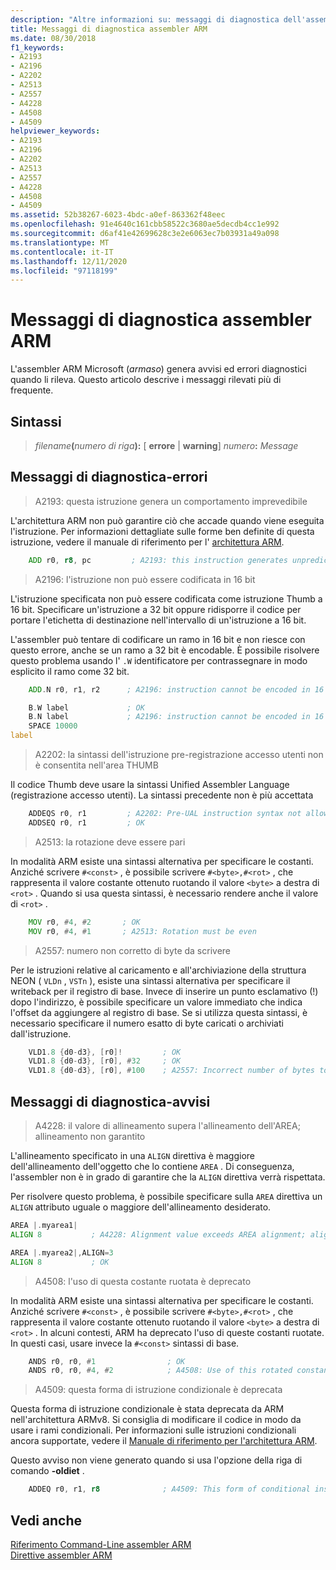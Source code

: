```yaml
---
description: "Altre informazioni su: messaggi di diagnostica dell'assembler ARM"
title: Messaggi di diagnostica assembler ARM
ms.date: 08/30/2018
f1_keywords:
- A2193
- A2196
- A2202
- A2513
- A2557
- A4228
- A4508
- A4509
helpviewer_keywords:
- A2193
- A2196
- A2202
- A2513
- A2557
- A4228
- A4508
- A4509
ms.assetid: 52b38267-6023-4bdc-a0ef-863362f48eec
ms.openlocfilehash: 91e4640c161cbb58522c3680ae5decdb4cc1e992
ms.sourcegitcommit: d6af41e42699628c3e2e6063ec7b03931a49a098
ms.translationtype: MT
ms.contentlocale: it-IT
ms.lasthandoff: 12/11/2020
ms.locfileid: "97118199"
---
```

# <a name="arm-assembler-diagnostic-messages"></a>Messaggi di diagnostica assembler ARM

L'assembler ARM Microsoft (*armaso*) genera avvisi ed errori diagnostici quando li rileva. Questo articolo descrive i messaggi rilevati più di frequente.

## <a name="syntax"></a>Sintassi

> <em>filename</em>**(**<em>numero di riga</em>**):** \[ **errore** | **warning**] <em>numero</em>**:** *Message*

## <a name="diagnostic-messages---errors"></a>Messaggi di diagnostica-errori

> A2193: questa istruzione genera un comportamento imprevedibile

L'architettura ARM non può garantire ciò che accade quando viene eseguita l'istruzione.  Per informazioni dettagliate sulle forme ben definite di questa istruzione, vedere il manuale di riferimento per l' [architettura ARM](https://go.microsoft.com/fwlink/p/?linkid=246464).

```asm
    ADD r0, r8, pc         ; A2193: this instruction generates unpredictable behavior
```

> A2196: l'istruzione non può essere codificata in 16 bit

L'istruzione specificata non può essere codificata come istruzione Thumb a 16 bit.  Specificare un'istruzione a 32 bit oppure ridisporre il codice per portare l'etichetta di destinazione nell'intervallo di un'istruzione a 16 bit.

L'assembler può tentare di codificare un ramo in 16 bit e non riesce con questo errore, anche se un ramo a 32 bit è encodable. È possibile risolvere questo problema usando l' `.W` identificatore per contrassegnare in modo esplicito il ramo come 32 bit.

```asm
    ADD.N r0, r1, r2      ; A2196: instruction cannot be encoded in 16 bits

    B.W label             ; OK
    B.N label             ; A2196: instruction cannot be encoded in 16 bits
    SPACE 10000
label
```

> A2202: la sintassi dell'istruzione pre-registrazione accesso utenti non è consentita nell'area THUMB

Il codice Thumb deve usare la sintassi Unified Assembler Language (registrazione accesso utenti).  La sintassi precedente non è più accettata

```asm
    ADDEQS r0, r1         ; A2202: Pre-UAL instruction syntax not allowed in THUMB region
    ADDSEQ r0, r1         ; OK
```

> A2513: la rotazione deve essere pari

In modalità ARM esiste una sintassi alternativa per specificare le costanti.  Anziché scrivere `#<const>` , è possibile scrivere `#<byte>,#<rot>` , che rappresenta il valore costante ottenuto ruotando il valore `<byte>` a destra di `<rot>` .  Quando si usa questa sintassi, è necessario rendere anche il valore di `<rot>` .

```asm
    MOV r0, #4, #2       ; OK
    MOV r0, #4, #1       ; A2513: Rotation must be even
```

> A2557: numero non corretto di byte da scrivere

Per le istruzioni relative al caricamento e all'archiviazione della struttura NEON ( `VLDn` , `VSTn` ), esiste una sintassi alternativa per specificare il writeback per il registro di base.  Invece di inserire un punto esclamativo (!) dopo l'indirizzo, è possibile specificare un valore immediato che indica l'offset da aggiungere al registro di base.  Se si utilizza questa sintassi, è necessario specificare il numero esatto di byte caricati o archiviati dall'istruzione.

```asm
    VLD1.8 {d0-d3}, [r0]!         ; OK
    VLD1.8 {d0-d3}, [r0], #32     ; OK
    VLD1.8 {d0-d3}, [r0], #100    ; A2557: Incorrect number of bytes to write back
```

## <a name="diagnostic-messages---warnings"></a>Messaggi di diagnostica-avvisi

> A4228: il valore di allineamento supera l'allineamento dell'AREA; allineamento non garantito

L'allineamento specificato in una `ALIGN` direttiva è maggiore dell'allineamento dell'oggetto che lo contiene `AREA` .  Di conseguenza, l'assembler non è in grado di garantire che la `ALIGN` direttiva verrà rispettata.

Per risolvere questo problema, è possibile specificare sulla `AREA` direttiva un `ALIGN` attributo uguale o maggiore dell'allineamento desiderato.

```asm
AREA |.myarea1|
ALIGN 8           ; A4228: Alignment value exceeds AREA alignment; alignment not guaranteed

AREA |.myarea2|,ALIGN=3
ALIGN 8           ; OK
```

> A4508: l'uso di questa costante ruotata è deprecato

In modalità ARM esiste una sintassi alternativa per specificare le costanti.  Anziché scrivere `#<const>` , è possibile scrivere `#<byte>,#<rot>` , che rappresenta il valore costante ottenuto ruotando il valore `<byte>` a destra di `<rot>` .  In alcuni contesti, ARM ha deprecato l'uso di queste costanti ruotate. In questi casi, usare invece la `#<const>` sintassi di base.

```asm
    ANDS r0, r0, #1                ; OK
    ANDS r0, r0, #4, #2            ; A4508: Use of this rotated constant is deprecated
```

> A4509: questa forma di istruzione condizionale è deprecata

Questa forma di istruzione condizionale è stata deprecata da ARM nell'architettura ARMv8. Si consiglia di modificare il codice in modo da usare i rami condizionali. Per informazioni sulle istruzioni condizionali ancora supportate, vedere il [Manuale di riferimento per l'architettura ARM](https://go.microsoft.com/fwlink/p/?linkid=246464).

Questo avviso non viene generato quando si usa l'opzione della riga di comando **-oldiet** .

```asm
    ADDEQ r0, r1, r8              ; A4509: This form of conditional instruction is deprecated
```

## <a name="see-also"></a>Vedi anche

[Riferimento Command-Line assembler ARM](../../assembler/arm/arm-assembler-command-line-reference.md)<br/>
[Direttive assembler ARM](../../assembler/arm/arm-assembler-directives.md)<br/>
